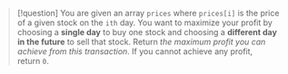 >[!question]
>You are given an array `prices` where `prices[i]` is the price of a given stock on the `ith` day.
You want to maximize your profit by choosing a **single day** to buy one stock and choosing a **different day in the future** to sell that stock.
 Return _the maximum profit you can achieve from this transaction_. If you cannot achieve any profit, return `0`.